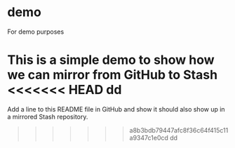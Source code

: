 # demo
For demo purposes

This is a simple demo to show how we can mirror from GitHub to Stash
<<<<<<< HEAD
dd
=======

Add a line to this README file in GitHub and show it should also show up in a mirrored Stash repository.
>>>>>>> a8b3bdb79447afc8f36c64f415c11a9347c1e0cd
dd
